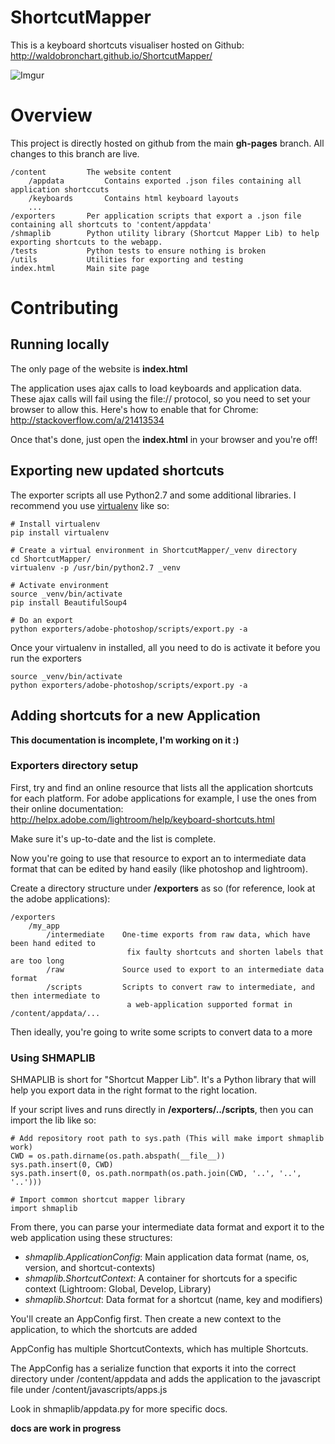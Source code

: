 ShortcutMapper
==================

This is a keyboard shortcuts visualiser hosted on Github: http://waldobronchart.github.io/ShortcutMapper/

![Imgur](http://waldobronchart.github.io/ShortcutMapper/content/images/overview.gif)

# Overview

This project is directly hosted on github from the main **gh-pages** branch. All changes to this branch are live.

```
/content         The website content
    /appdata         Contains exported .json files containing all application shortccuts
    /keyboards       Contains html keyboard layouts
    ...
/exporters       Per application scripts that export a .json file containing all shortcuts to 'content/appdata'
/shmaplib        Python utility library (Shortcut Mapper Lib) to help exporting shortcuts to the webapp.
/tests           Python tests to ensure nothing is broken
/utils           Utilities for exporting and testing 
index.html       Main site page
```

# Contributing

## Running locally

The only page of the website is **index.html**

The application uses ajax calls to load keyboards and application data. These ajax calls will fail using the file:// protocol, so you need to set your browser to allow this. Here's how to enable that for Chrome: http://stackoverflow.com/a/21413534

Once that's done, just open the **index.html** in your browser and you're off!

## Exporting new updated shortcuts

The exporter scripts all use Python2.7 and some additional libraries. I recommend you use [virtualenv](http://virtualenv.readthedocs.org/en/latest/) like so:

```
# Install virtualenv
pip install virtualenv

# Create a virtual environment in ShortcutMapper/_venv directory
cd ShortcutMapper/
virtualenv -p /usr/bin/python2.7 _venv

# Activate environment
source _venv/bin/activate
pip install BeautifulSoup4

# Do an export
python exporters/adobe-photoshop/scripts/export.py -a
```

Once your virtualenv in installed, all you need to do is activate it before you run the exporters

```
source _venv/bin/activate
python exporters/adobe-photoshop/scripts/export.py -a
```


## Adding shortcuts for a new Application

**This documentation is incomplete, I'm working on it :)**

### Exporters directory setup

First, try and find an online resource that lists all the application shortcuts for each platform. For adobe applications for example, I use the ones from their online documentation: http://helpx.adobe.com/lightroom/help/keyboard-shortcuts.html

Make sure it's up-to-date and the list is complete.

Now you're going to use that resource to export an to intermediate data format that can be edited by hand easily (like photoshop and lightroom).

Create a directory structure under **/exporters** as so (for reference, look at the adobe applications):
```
/exporters
    /my_app
        /intermediate    One-time exports from raw data, which have been hand edited to
                          fix faulty shortcuts and shorten labels that are too long
        /raw             Source used to export to an intermediate data format
        /scripts         Scripts to convert raw to intermediate, and then intermediate to
                          a web-application supported format in /content/appdata/...
```

Then ideally, you're going to write some scripts to convert data to a more 

### Using SHMAPLIB

SHMAPLIB is short for "Shortcut Mapper Lib". It's a Python library that will help you export data in the right format to the right location.

If your script lives and runs directly in **/exporters/../scripts**, then you can import the lib like so:
```
# Add repository root path to sys.path (This will make import shmaplib work)
CWD = os.path.dirname(os.path.abspath(__file__))
sys.path.insert(0, CWD)
sys.path.insert(0, os.path.normpath(os.path.join(CWD, '..', '..', '..')))

# Import common shortcut mapper library
import shmaplib
```

From there, you can parse your intermediate data format and export it to the web application using these structures:
- *shmaplib.ApplicationConfig*: Main application data format (name, os, version, and shortcut-contexts)
- *shmaplib.ShortcutContext*: A container for shortcuts for a specific context (Lightroom: Global, Develop, Library)
- *shmaplib.Shortcut*: Data format for a shortcut (name, key and modifiers)

You'll create an AppConfig first. Then create a new context to the application, to which the shortcuts are added

AppConfig has multiple ShortcutContexts, which has multiple Shortcuts.

The AppConfig has a serialize function that exports it into the correct directory under /content/appdata and adds the application to the javascript file under /content/javascripts/apps.js

Look in shmaplib/appdata.py for more specific docs.

**docs are work in progress**




